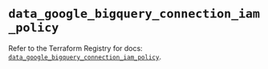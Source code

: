 # `data_google_bigquery_connection_iam_policy`

Refer to the Terraform Registry for docs: [`data_google_bigquery_connection_iam_policy`](https://registry.terraform.io/providers/hashicorp/google-beta/6.39.0/docs/data-sources/google_bigquery_connection_iam_policy).
